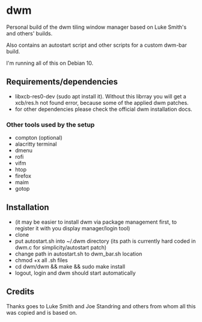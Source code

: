 # dwm

Personal build of the dwm tiling window manager based on Luke Smith's and others' builds.

Also contains an autostart script and other scripts for a custom dwm-bar build.

I'm running all of this on Debian 10.

## Requirements/dependencies

* libxcb-res0-dev (sudo apt install it). Without this librray you will get a xcb/res.h not found error, because some of the applied dwm patches.
* for other dependencies please check the official dwm installation docs.

### Other tools used by the setup

* compton (optional)
* alacritty terminal
* dmenu
* rofi
* vifm
* htop
* firefox
* maim
* gotop

## Installation
* (it may be easier to install dwm via package management first, to register it with you display manager/login tool)
* clone
* put autostart.sh into ~/.dwm directory (its path is currently hard coded in dwm.c for simplicity/autostart patch)
* change path in autostart.sh to dwm_bar.sh location
* chmod +x all .sh files
* cd dwm/dwm && make && sudo make install
* logout, login and dwm should start automatically

## Credits
Thanks goes to Luke Smith and Joe Standring and others from whom all this was copied and is based on.

